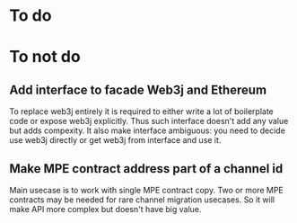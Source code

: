 # To do

# To not do

## Add interface to facade Web3j and Ethereum

To replace web3j entirely it is required to either write a lot of boilerplate
code or expose web3j explicitly. Thus such interface doesn't add any value but
adds compexity. It also make interface ambiguous: you need to decide use web3j
directly or get web3j from interface and use it.

## Make MPE contract address part of a channel id

Main usecase is to work with single MPE contract copy. Two or more MPE contracts
may be needed for rare channel migration usecases. So it will make API more
complex but doesn't have big value.
